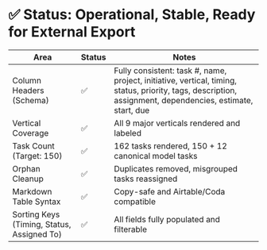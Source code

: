 # ✅ Status: Operational, Stable, Ready for External Export

| Area | Status | Notes |
|---|---|---|
| Column Headers (Schema) | ✅ | Fully consistent: task \#, name, project, initiative, vertical, timing, status, priority, tags, description, assignment, dependencies, estimate, start, due |
| Vertical Coverage | ✅ | All 9 major verticals rendered and labeled |
| Task Count (Target: 150) | ✅ | 162 tasks rendered, 150 + 12 canonical model tasks |
| Orphan Cleanup | ✅ | Duplicates removed, misgrouped tasks reassigned |
| Markdown Table Syntax | ✅ | Copy-safe and Airtable/Coda compatible |
| Sorting Keys (Timing, Status, Assigned To) | ✅ | All fields fully populated and filterable |
